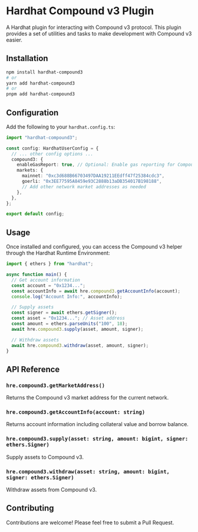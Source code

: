 # Hardhat Compound v3 Plugin

A Hardhat plugin for interacting with Compound v3 protocol. This plugin provides a set of utilities and tasks to make development with Compound v3 easier.

## Installation

```bash
npm install hardhat-compound3
# or
yarn add hardhat-compound3
# or
pnpm add hardhat-compound3
```

## Configuration

Add the following to your `hardhat.config.ts`:

```typescript
import "hardhat-compound3";

const config: HardhatUserConfig = {
  // ... other config options ...
  compound3: {
    enableGasReport: true, // Optional: Enable gas reporting for Compound v3 transactions
    markets: {
      mainnet: "0xc3d688B66703497DAA19211EEdff47f25384cdc3",
      goerli: "0x3EE77595A8459e93C2888b13aDB354017B198188",
      // Add other network market addresses as needed
    },
  },
};

export default config;
```

## Usage

Once installed and configured, you can access the Compound v3 helper through the Hardhat Runtime Environment:

```typescript
import { ethers } from "hardhat";

async function main() {
  // Get account information
  const account = "0x1234...";
  const accountInfo = await hre.compound3.getAccountInfo(account);
  console.log("Account Info:", accountInfo);

  // Supply assets
  const signer = await ethers.getSigner();
  const asset = "0x1234..."; // Asset address
  const amount = ethers.parseUnits("100", 18);
  await hre.compound3.supply(asset, amount, signer);

  // Withdraw assets
  await hre.compound3.withdraw(asset, amount, signer);
}
```

## API Reference

### `hre.compound3.getMarketAddress()`

Returns the Compound v3 market address for the current network.

### `hre.compound3.getAccountInfo(account: string)`

Returns account information including collateral value and borrow balance.

### `hre.compound3.supply(asset: string, amount: bigint, signer: ethers.Signer)`

Supply assets to Compound v3.

### `hre.compound3.withdraw(asset: string, amount: bigint, signer: ethers.Signer)`

Withdraw assets from Compound v3.

## Contributing

Contributions are welcome! Please feel free to submit a Pull Request.

